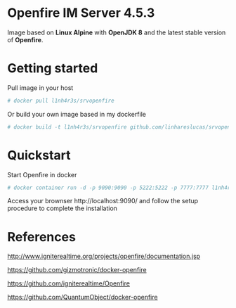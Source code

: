 # Openfire IM Server 4.5.3

Image based on **Linux Alpine** with **OpenJDK 8** and the latest stable version of **Openfire**.


# Getting started

Pull image in your host
```sh
# docker pull l1nh4r3s/srvopenfire
```
Or build your own image based in my dockerfile

```sh
# docker build -t l1nh4r3s/srvopenfire github.com/linhareslucas/srvopenfire
```
# Quickstart

Start Openfire in docker

```sh
# docker container run -d -p 9090:9090 -p 5222:5222 -p 7777:7777 l1nh4r3s/srvopenfire -v /your-localvolume/:/var/lib/openfire
```
Access your brownser http://localhost:9090/ and follow the setup procedure to complete the installation

# References

http://www.igniterealtime.org/projects/openfire/documentation.jsp

https://github.com/gizmotronic/docker-openfire

https://github.com/igniterealtime/Openfire

https://github.com/QuantumObject/docker-openfire
